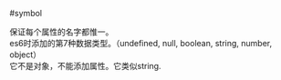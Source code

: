 #symbol

保证每个属性的名字都惟一。  
es6时添加的第7种数据类型。（undefined, null, boolean, string, number, object）  
它不是对象，不能添加属性。它类似string.  































